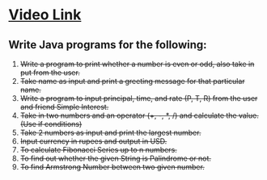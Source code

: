 # [Video Link](https://youtu.be/TAtrPoaJ7gc)

## Write Java programs for the following:

1. <s> Write a program to print whether a number is even or odd, also take in put from the user.</s>
2. <s> Take name as input and print a greeting message for that particular name.</s>
3. <s> Write a program to input principal, time, and rate (P, T, R) from the user and friend Simple Interest.</s>
4. <s> Take in two numbers and an operator (+, -, *, /) and calculate the value. (Use if conditions)</s>
5. <s> Take 2 numbers as input and print the largest number.</s>
6. <s> Input currency in rupees and output in USD.</s>
7. <s> To calculate Fibonacci Series up to n numbers.</s>
8. <s> To find out whether the given String is Palindrome or not.</s>
9. <s> To find Armstrong Number between two given number.</s>

